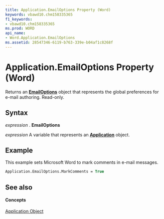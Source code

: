 ```yaml
---
title: Application.EmailOptions Property (Word)
keywords: vbawd10.chm158335365
f1_keywords:
- vbawd10.chm158335365
ms.prod: WORD
api_name:
- Word.Application.EmailOptions
ms.assetid: 28547346-6119-b763-339e-b04af1c8268f
---
```



# Application.EmailOptions Property (Word)

Returns an  **[EmailOptions](emailoptions-object-word.md)** object that represents the global preferences for e-mail authoring. Read-only.


## Syntax

 _expression_ . **EmailOptions**

 _expression_ A variable that represents an **[Application](application-object-word.md)** object.


## Example

This example sets Microsoft Word to mark comments in e-mail messages.


```vb
Application.EmailOptions.MarkComments = True
```


## See also


#### Concepts


[Application Object](application-object-word.md)


